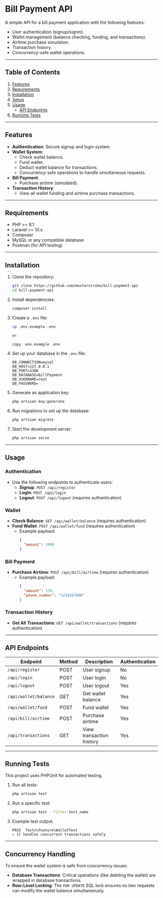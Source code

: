 
# **Bill Payment API**

A simple API for a bill payment application with the following features:
- User authentication (signup/signin).
- Wallet management (balance checking, funding, and transactions).
- Airtime purchase simulation.
- Transaction history.
- Concurrency-safe wallet operations.

---

## **Table of Contents**
1. [Features](#features)
2. [Requirements](#requirements)
3. [Installation](#installation)
4. [Setup](#setup)
5. [Usage](#usage)
   - [API Endpoints](#api-endpoints)
6. [Running Tests](#running-tests)

---

## **Features**
- **Authentication**: Secure signup and login system.
- **Wallet System**:
  - Check wallet balance.
  - Fund wallet.
  - Deduct wallet balance for transactions.
  - Concurrency-safe operations to handle simultaneous requests.
- **Bill Payment**:
  - Purchase airtime (simulated).
- **Transaction History**:
  - View all wallet funding and airtime purchase transactions.

---

## **Requirements**
- PHP >= 8.1
- Laravel >= 10.x
- Composer
- MySQL or any compatible database
- Postman (for API testing)

---

## **Installation**
1. Clone the repository:
   ```bash
   git clone https://github.com/mastarstroke/bill-payment-api
   cd bill-payment-api
   ```

2. Install dependencies:
   ```bash
   composer install
   ```

3. Create a `.env` file:
   ```bash
   cp .env.example .env

   or

   copy .env.example .env
   ```

4. Set up your database in the `.env` file:
   ```env
   DB_CONNECTION=mysql
   DB_HOST=127.0.0.1
   DB_PORT=3306
   DB_DATABASE=billPayment
   DB_USERNAME=root
   DB_PASSWORD=
   ```

5. Generate an application key:
   ```bash
   php artisan key:generate
   ```

6. Run migrations to set up the database:
   ```bash
   php artisan migrate
   ```

7. Start the development server:
   ```bash
   php artisan serve
   ```

---

## **Usage**

### **Authentication**
- Use the following endpoints to authenticate users:
  - **Signup**: `POST /api/register`
  - **Login**: `POST /api/login`
  - **Logout**: `POST /api/logout` (requires authentication)

### **Wallet**
- **Check Balance**: `GET /api/wallet/balance` (requires authentication)
- **Fund Wallet**: `POST /api/wallet/fund` (requires authentication)
  - Example payload:
    ```json
    {
      "amount": 1000
    }
    ```

### **Bill Payment**
- **Purchase Airtime**: `POST /api/bill/airtime` (requires authentication)
  - Example payload:
    ```json
    {
      "amount": 150,
      "phone_number": "1234567890"
    }
    ```

### **Transaction History**
- **Get All Transactions**: `GET /api/wallet/transactions` (requires authentication)

---

## **API Endpoints**

| Endpoint              | Method | Description              | Authentication |
|-----------------------|--------|--------------------------|----------------|
| `/api/register`       | POST   | User signup              | No             |
| `/api/login`          | POST   | User login               | No             |
| `/api/logout`         | POST   | User logout              | Yes            |
| `/api/wallet/balance` | GET    | Get wallet balance       | Yes            |
| `/api/wallet/fund`    | POST   | Fund wallet              | Yes            |
| `/api/bill/airtime`   | POST   | Purchase airtime         | Yes            |
| `/api/transactions`   | GET    | View transaction history | Yes            |

---

## **Running Tests**

This project uses PHPUnit for automated testing.

1. Run all tests:
   ```bash
   php artisan test
   ```

2. Run a specific test:
   ```bash
   php artisan test --filter test_name
   ```

3. Example test output:
   ```
   PASS  Tests\Feature\WalletTest
   ✓ it handles concurrent transactions safely
   ```

---

## **Concurrency Handling**
To ensure the wallet system is safe from concurrency issues:
- **Database Transactions**: Critical operations (like debiting the wallet) are wrapped in database transactions.
- **Row-Level Locking**: The `FOR UPDATE` SQL lock ensures no two requests can modify the wallet balance simultaneously.
